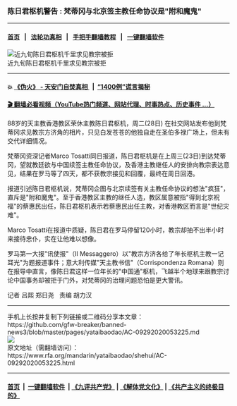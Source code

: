 ### 陈日君枢机警告 : 梵蒂冈与北京签主教任命协议是"附和魔鬼"
------------------------

#### [首页](https://github.com/gfw-breaker/banned-news3/blob/master/README.md) &nbsp;&nbsp;|&nbsp;&nbsp; [法轮功真相](https://github.com/begood0513/basic/blob/master/README.md)  &nbsp;&nbsp;|&nbsp;&nbsp; [手把手翻墙教程](https://github.com/gfw-breaker/guides/wiki)  &nbsp;&nbsp;|&nbsp;&nbsp; [一键翻墙软件](https://github.com/gfw-breaker/nogfw/blob/master/README.md)  



<div id="headerimg">
 <img alt="近九旬陈日君枢机千里求见教宗被拒" src="https://www.rfa.org/mandarin/yataibaodao/shehui/Vatican_mand.jpg/@@images/9f4f3735-fb7c-4fb7-923c-3176afd803e5.jpeg" title="近九旬陈日君枢机千里求见教宗被拒"/>
 <div id="headerimgcontents">
  <div id="headerimgcaption">
   <span>
    近九旬陈日君枢机千里求见教宗被拒
   </span>
   <!-- zoomattribute -->
  </div>
  <!-- headerimgcaption -->
 </div>
 <!-- headerimagecontents -->
</div>

<hr/>


#### 💥 [《伪火》 - 天安门自焚真相 ](http://158.247.195.190:10000/videos/blog/weihuo.html)&nbsp; |&nbsp; [“1400例”谎言揭秘  ](http://158.247.195.190:10000/videos/blog/jiexi1400.html)

#### [ 🎬  翻墙必看视频（YouTube热门频道、网站代理、时事热点、历史事件 ...）](https://github.com/gfw-breaker/links/blob/master/banned.md)

<div id="storytext">
 <div>
  <div class="slot_header">
  </div>
 </div>
 <p>
  88岁的天主教香港教区荣休主教陈日君枢机，周二(28日) 在社交网站发布他到梵蒂冈求见教宗方济角的相片，只见白发苍苍的他独自走在圣伯多禄广场上，但未有交代详细情况。
 </p>
 <p>
  梵蒂冈资深记者Marco Tosatti同日报道，陈日君枢机是在上周三(23日)到达梵蒂冈，望就教廷欲与中国续签主教任命协议，及香港主教继任人的安排向教宗表达意见，结果在罗马等了四天，都不获教宗接见和回覆，最终在周日回港。
 </p>
 <p>
  报道引述陈日君枢机说，梵蒂冈企图与北京续签有关主教任命协议的想法"疯狂"，直斥是"附和魔鬼"。至于香港教区主教的继任人选，教区属意被指"得到北京祝福"的蔡惠民出任，陈日君枢机表示若蔡惠民出任主教，对香港教区而言是"世纪灾难"。
 </p>
 <p>
  Marco Tosatti在报道中质疑，陈日君在罗马停留120小时，教宗却抽不出半小时来接待忠仆，实在让他难以想像。
 </p>
 <p>
  罗马第一大报"讯使报"（Il Messaggero）以"教宗方济各给了年长枢机主教一记耳光"为题报道事件；意大利传媒"天主教书信"（Corrispondenza Romana）则在报导中直言，像陈日君这样一位年长的"中国通"枢机，飞越半个地球来跟教宗讨论中国事务却被拒于门外，对梵蒂冈的治理问题恐怕是更大警讯。
 </p>
 <p>
 </p>
 <p>
  记者 吕熙 郑日尧   责编 胡力汉
 </p>
</div>

<hr/>
手机上长按并复制下列链接或二维码分享本文章：<br/>
https://github.com/gfw-breaker/banned-news3/blob/master/pages/yataibaodao/AC-09292020053225.md <br/>
<a href='https://github.com/gfw-breaker/banned-news3/blob/master/pages/yataibaodao/AC-09292020053225.md'><img src='https://github.com/gfw-breaker/banned-news3/blob/master/pages/yataibaodao/AC-09292020053225.md.png'/></a> <br/>
原文地址（需翻墙访问）：https://www.rfa.org/mandarin/yataibaodao/shehui/AC-09292020053225.html


------------------------
#### [首页](https://github.com/gfw-breaker/banned-news3/blob/master/README.md) &nbsp;|&nbsp; [一键翻墙软件](https://github.com/gfw-breaker/nogfw/blob/master/README.md) &nbsp;| [《九评共产党》](https://github.com/gfw-breaker/9ping.md/blob/master/README.md#九评之一评共产党是什么) | [《解体党文化》](https://github.com/gfw-breaker/jtdwh.md/blob/master/README.md) | [《共产主义的终极目的》](https://github.com/gfw-breaker/gczydzjmd.md/blob/master/README.md)


<img src='http://gfw-breaker.win/banned-news3/pages/yataibaodao/AC-09292020053225.md' width='0px' height='0px'/>